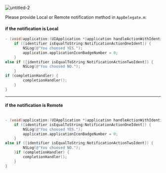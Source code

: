 ![untitled-2](https://cloud.githubusercontent.com/assets/18044565/18118967/b993a0fe-6f75-11e6-86af-f6477979b18d.gif)

Please provide Local or Remote notification method in `AppDelegate.m`:

#### if the notification is Local 

```objective-c
- (void)application:(UIApplication *)application handleActionWithIdentifier:(NSString *)identifier forLocalNotification:(NSDictionary *)userInfo completionHandler:(void (^)())completionHandler {
    if ([identifier isEqualToString:NotificationActionOneIdent]) {
        NSLog(@"You choosed YES.");
        application.applicationIconBadgeNumber = 0;
    }
else if ([identifier isEqualToString:NotificationActionTwoIdent]) {
        NSLog(@"You choosed NO.");
    }
if (completionHandler) {
        completionHandler();
    }
}
```
---
#### if the notification is Remote 

```objective-c

- (void)application:(UIApplication *)application handleActionWithIdentifier:(NSString *)identifier forRemoteNotification:(NSDictionary *)userInfo completionHandler:(void (^)())completionHandler {
    if ([identifier isEqualToString:NotificationActionOneIdent]) {
        NSLog(@"You choosed YES.");
        application.applicationIconBadgeNumber = 0;
    }
else if ([identifier isEqualToString:NotificationActionTwoIdent]) {
        NSLog(@"You choosed NO.");
    }if (completionHandler) {
        completionHandler();
    }
}
